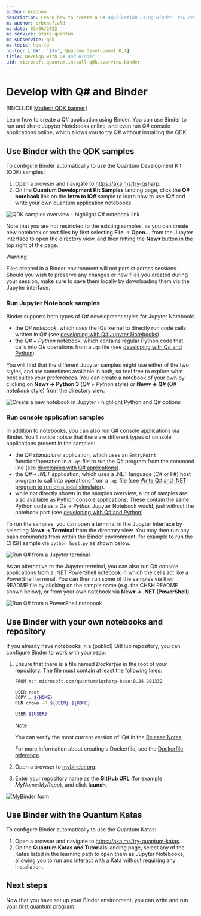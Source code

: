 ```yaml
---
author: bradben
description: Learn how to create a Q# application using Binder. You can use Binder to run and share Jupyter Notebooks online.
ms.author: brbenefield
ms.date: 03/30/2022
ms.service: azure-quantum
ms.subservice: qdk
ms.topic: how-to
no-loc: ['Q#', '$$v', Quantum Development Kit]
title: Develop with Q# and Binder
uid: microsoft.quantum.install-qdk.overview.binder
---
```


# Develop with Q# and Binder

[!INCLUDE [Modern QDK banner](includes/new-qdk-support.md)]

Learn how to create a Q# application using Binder. You can use Binder to run and share Jupyter Notebooks online, and even run Q# console applications online, which allows you to try Q# without installing the QDK.

## Use Binder with the QDK samples

To configure Binder automatically to use the Quantum Development Kit (QDK) samples:

1. Open a browser and navigate to <https://aka.ms/try-qsharp>.
1. On the **Quantum Development Kit Samples** landing page, click the **Q# notebook** link on the **Intro to IQ#** sample to learn how to use IQ# and write your own quantum application notebooks.

![QDK samples overview - highlight Q# notebook link](~/media/binder-install.png)

Note that you are not restricted to the existing samples, as you can create new notebook or text files by first selecting **File** -> **Open...** from the Jupyter interface to open the directory view, and then hitting the **New▾** button in the top right of the page.

> [!WARNING]
> Files created in a Binder environment will not persist across sessions. Should you wish to preserve any changes or new files you created during your session, make sure to save them locally by downloading them via the Jupyter interface.

### Run Jupyter Notebook samples

Binder supports both types of Q# development styles for Jupyter Notebook:

- the *Q# notebook*, which uses the IQ# kernel to directly run code cells written in Q# (see [developing with Q# Jupyter Notebooks](xref:microsoft.quantum.submit-jobs?pivots=ide-jupyter)).
- the *Q# + Python* notebook, which contains regular Python code that calls into Q# operations from a `.qs` file (see [developing with Q# and Python](xref:microsoft.quantum.install-qdk.overview)).

You will find that the different Jupyter samples might use either of the two styles, and are sometimes available in both, so feel free to explore what best suites your preferences. You can create a notebook of your own by clicking on **New▾ → Python 3** (*Q# + Python* style) or **New▾ → Q#** (*Q# notebook* style) from the directory view.

![Create a new notebook in Jupyter - highlight Python and Q# options](~/media/binder-new-notebook.png)

### Run console application samples

In addition to notebooks, you can also run Q# console applications via Binder. You'll notice notice that there are different types of console applications present in the samples:

- the *Q# standalone* application, which uses an `EntryPoint` function/operation in a `.qs` file to run the Q# program from the command line (see [developing with Q# applications](xref:microsoft.quantum.submit-jobs?pivots=ide-azurecli)).
- the *Q# + .NET* application, which uses a .NET language (C# or F#) host program to call into operations from a `.qs` file (see [Write Q# and .NET program to run on a local simulator](xref:microsoft.quantum.how-to.csharp-local)).
- while not directly shown in the samples overview, a lot of samples are also available as Python console applications. These contain the same Python code as a *Q# + Python* Jupyter Notebook would, just without the notebook part (see [developing with Q# and Python](xref:microsoft.quantum.submit-jobs?pivots=ide-python)).

To run the samples, you can open a terminal in the Jupyter interface by selecting **New▾ → Terminal** from the directory view. You may then run any bash commands from within the Binder environment, for example to run the CHSH sample via `python host.py` as shown below.

![Run Q# from a Jupyter terminal](~/media/binder-terminal.png)

As an alternative to the Jupyter terminal, you can also run Q# console applications from a .NET PowerShell notebook in which the cells act like a PowerShell terminal. You can then run some of the samples via their README file by clicking on the sample name (e.g. the CHSH README shown below), or from your own notebook via **New▾ → .NET (PowerShell)**.

![Run Q# from a PowerShell notebook](~/media/binder-powershell-notebook.png)

## Use Binder with your own notebooks and repository

If you already have notebooks in a (public!) GitHub repository, you can configure Binder to work with your repo:

1. Ensure that there is a file named *Dockerfile* in the root of your repository. The file must contain at least the following lines:

    ```bash
    FROM mcr.microsoft.com/quantum/iqsharp-base:0.24.201332

    USER root
    COPY . ${HOME}
    RUN chown -R ${USER} ${HOME}

    USER ${USER}
    ```

    > [!NOTE]
    > You can verify the most current version of IQ# in the [Release Notes](xref:microsoft.quantum.relnotes-qdk).

    For more information about creating a Dockerfile, see the [Dockerfile reference](https://docs.docker.com/engine/reference/builder/).

2. Open a browser to [mybinder.org](https://mybinder.org).
3. Enter your repository name as the **GitHub URL** (for example *MyName/MyRepo*), and click **launch**.

![MyBinder form](~/media/mybinder.png)

## Use Binder with the Quantum Katas

To configure Binder automatically to use the Quantum Katas:

1. Open a browser and navigate to <https://aka.ms/try-quantum-katas>.
1. On the **Quantum Katas and Tutorials** landing page, select any of the Katas listed in the learning path to open them as Jupyter Notebooks, allowing you to run and interact with a Kata without requiring any installation.

## Next steps

Now that you have set up your Binder environment, you can write and run [your first quantum program](xref:microsoft.quantum.tutorial-qdk.random-number).
